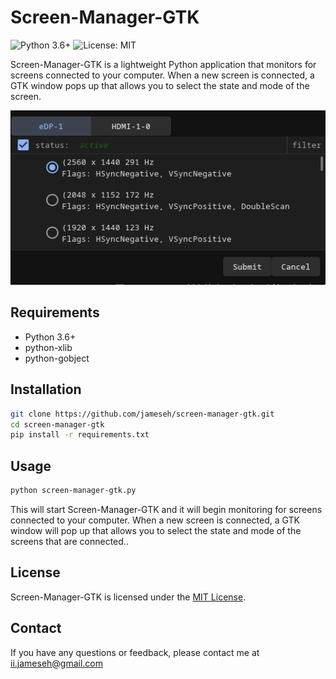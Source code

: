 # Screen-Manager-GTK

![Python 3.6+](https://img.shields.io/badge/python-3.6%2B-blue)
![License: MIT](https://img.shields.io/badge/License-MIT-yellow.svg)

Screen-Manager-GTK is a lightweight Python application that monitors for screens connected to your computer. When a new screen is connected, a GTK window pops up that allows you to select the state and mode of the screen.

![screen-manager-gtk screenshot](/screenshots/screen-manager-gtk-00.png)

## Requirements

- Python 3.6+
- python-xlib
- python-gobject

## Installation

```bash
git clone https://github.com/jameseh/screen-manager-gtk.git
cd screen-manager-gtk
pip install -r requirements.txt
```

## Usage

```bash
python screen-manager-gtk.py
```

This will start Screen-Manager-GTK and it will begin monitoring for screens connected to your computer. When a new screen is connected, a GTK window will pop up that allows you to select the state and mode of the screens that are connected..

## License

Screen-Manager-GTK is licensed under the [MIT License](LICENSE).

## Contact

If you have any questions or feedback, please contact me at ii.jameseh@gmail.com
